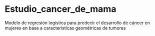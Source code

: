 # Estudio_cancer_de_mama
Modelo de regresión logistica para predecir el desarrollo de cáncer en mujeres en base a caracteristicas geométricas de tumores
